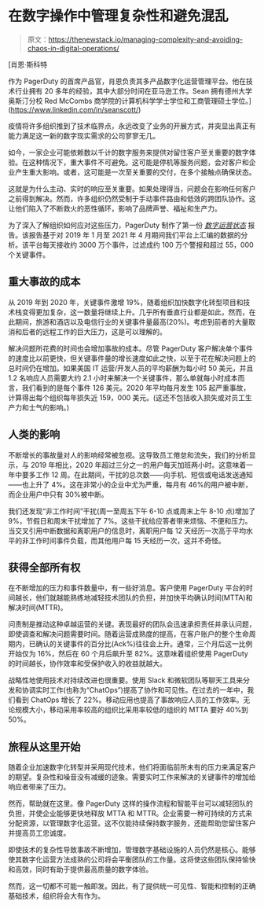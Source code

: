 # 在数字操作中管理复杂性和避免混乱

> 原文：<https://thenewstack.io/managing-complexity-and-avoiding-chaos-in-digital-operations/>

[](https://www.linkedin.com/in/seanscott/)

 [肖恩·斯科特

作为 PagerDuty 的首席产品官，肖恩负责其多产品数字化运营管理平台。他在技术行业拥有 20 多年的经验，其中大部分时间在亚马逊工作。Sean 拥有德州大学奥斯汀分校 Red McCombs 商学院的计算机科学学士学位和工商管理硕士学位。](https://www.linkedin.com/in/seanscott/) [](https://www.linkedin.com/in/seanscott/)

疫情将许多组织推到了技术临界点，永远改变了业务的开展方式，并突显出真正有能力满足这一新的数字现实需求的公司寥寥无几。

如今，一家企业可能依赖数以千计的数字服务来提供对留住客户至关重要的数字体验。在这种情况下，重大事件不可避免。这可能是停机等服务问题，会对客户和企业产生重大影响。或者，这可能是一次至关重要的交付，在多个接触点确保状态。

这就是为什么主动、实时的响应至关重要。如果处理得当，问题会在影响任何客户之前得到解决。然而，许多组织仍然受制于手动事件路由和低效的跨团队协作。这让他们陷入了不断救火的恶性循环，影响了品牌声誉、福祉和生产力。

为了深入了解组织如何应对这些压力，PagerDuty 制作了第一份 [*数字运营状态*](https://www.pagerduty.com/blog/three-key-takeaways-from-the-state-of-digital-operations-report-2021/) 报告。该报告基于对 2019 年 1 月至 2021 年 4 月期间我们平台上汇编的数据的分析。该平台每天接收约 3000 万个事件，过滤成约 100 万个警报和超过 55，000 个关键事件。

## 重大事故的成本

从 2019 年到 2020 年，关键事件激增 19%，随着组织加快数字化转型项目和技术栈变得更加复杂，这一数量将继续上升。几乎所有垂直行业都是如此，然而，在此期间，旅游和酒店以及电信行业的关键事件量最高(20%)。考虑到前者的大量取消和后者的远程工作的巨大压力，这是可以理解的。

解决问题所花费的时间也会增加事故的成本。尽管 PagerDuty 客户解决单个事件的速度比以前更快，但关键事件量的增长速度如此之快，以至于花在解决问题上的总时间仍在增加。如果美国 IT 运营/开发人员的平均薪酬为每小时 50 美元，并且 1.2 名响应人员需要大约 2.1 小时来解决一个关键事件，那么单就每小时成本而言，我们看到的是每个事件 126 美元。2020 年平均每月发生 105 起严重事故，计算得出每个组织每年损失近 159，000 美元。(这还不包括收入损失或对员工生产力和士气的影响。)

## 人类的影响

不断增长的事故量对人的影响经常被忽视。这导致员工倦怠和流失，我们的分析显示，与 2019 年相比，2020 年超过三分之一的用户每天加班两小时。这意味着一年中要多工作 12 周。在此期间，干扰的总次数——向手机、短信或电话发送通知——也上升了 4%。这在非常小的企业中尤为严重，每月有 46%的用户被中断，而企业用户中只有 30%被中断。

我们还发现“非工作时间”干扰(周一至周五下午 6-10 点或周末上午 8-10 点)增加了 9%，节假日和周末干扰增加了 7%。这些干扰给应答者带来烦恼、不便和压力。当交叉引用中断数据和离职用户的信息时，离职用户每 12 天经历一次高于平均水平的非工作时间事件负载，而其他用户每 15 天经历一次，这并不奇怪。

## 获得全部所有权

在不断增加的压力和事件数量中，有一些好消息。客户使用 PagerDuty 平台的时间越长，他们就越能熟练地减轻技术团队的负担，并加快平均确认时间(MTTA)和解决时间(MTTR)。

问责制是推动这种卓越运营的关键。表现最好的团队会迅速承担责任并承认问题，即使调查和解决问题需要时间。随着运营成熟度的提高，在客户账户的整个生命周期内，已确认的关键事件的百分比(Ack%)往往会上升。通常，三个月后这一比例开始仅为 16%，然后在 60 个月后飙升至 82%。这意味着组织使用 PagerDuty 的时间越长，协作效率和受保护收入的收益就越大。

战略性地使用技术对持续改进也很重要。使用 Slack 和微软团队等聊天工具来分发和协调实时工作(也称为“ChatOps”)提高了协作和可见性。在过去的一年中，我们看到 ChatOps 增长了 22%。移动应用也提高了事故响应人员的工作效率。无论规模大小，移动采用率较高的组织比采用率较低的组织的 MTTA 要好 40%到 50%。

## 旅程从这里开始

随着企业加速数字化转型并采用现代技术，他们将面临前所未有的压力来满足客户的期望。复杂性和噪音没有减缓的迹象。需要实时工作来解决的关键事件的增加给响应者带来了压力。

然而，帮助就在这里。像 PagerDuty 这样的操作流程和智能平台可以减轻团队的负担，并使企业能够更快地释放 MTTA 和 MTTR。企业需要一种可持续的方式来分配资源，以管理数字化运营。这不仅能持续保持数字服务，还能帮助您留住客户并提高员工忠诚度。

即使技术的复杂性导致事故不断增加，管理数字基础设施的人员仍然是核心。能够使其数字化运营方法成熟的公司将会平衡团队的工作量。这将使这些团队保持愉快和高效，同时有助于提供最高质量的数字体验。

然而，这一切都不可能一触即发。因此，有了提供统一可见性、智能和控制的正确基础技术，组织将会大有作为。

<svg xmlns:xlink="http://www.w3.org/1999/xlink" viewBox="0 0 68 31" version="1.1"><title>Group</title> <desc>Created with Sketch.</desc></svg>